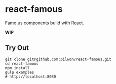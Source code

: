 # react-famous


Famo.us components build with React.

**WIP**


## Try Out

    git clone git@github.com:pilwon/react-famous.git
    cd react-famous
    npm install
    gulp examples
    # http://localhost:8080
